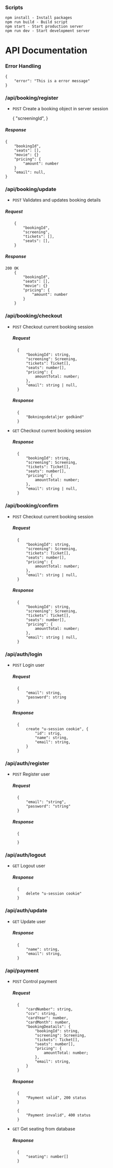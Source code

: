 ### Scripts

    npm install - Install packages
    npm run build - Build script
    npm start - Start production server
    npm run dev - Start development server

# API Documentation

### Error Handling

    {
        "error": "This is a error message"
    }

### /api/booking/register

- `POST` Create a booking object in server session

  {
  "screeningId",
  }

##### Response

    {
        "bookingId",
        "seats": [],
        "movie": {}
        "pricing": {
            "amount": number
        }
        "email": null,
    }

### /api/booking/update

- `POST` Validates and updates booking details

##### Request

        {
            "bookingId",
            "screening",
            "tickets": [],
            "seats": [],
        }

##### Response

    200 OK
        {
            "bookingId",
            "seats": [],
            "movie": {}
            "pricing": {
                "amount": number
            }
        }

### /api/booking/checkout

- `POST` Checkout current booking session

  ##### Request

        {
            "bookingId": string,
            "screening": Screening,
            "tickets": Ticket[],
            "seats": number[],
            "pricing": {
                amountTotal: number;
            },
            "email": string | null,
        }

  ##### Response

        {
            "Bokningsdetaljer godkänd"
        }

- `GET` Checkout current booking session

  ##### Response

        {
            "bookingId": string,
            "screening": Screening,
            "tickets": Ticket[],
            "seats": number[],
            "pricing": {
                amountTotal: number;
            },
            "email": string | null,
        }

### /api/booking/confirm

- `POST` Checkout current booking session

  ##### Request

        {
            "bookingId": string,
            "screening": Screening,
            "tickets": Ticket[],
            "seats": number[],
            "pricing": {
                amountTotal: number;
            },
            "email": string | null,
        }

  ##### Response

        {
            "bookingId": string,
            "screening": Screening,
            "tickets": Ticket[],
            "seats": number[],
            "pricing": {
                amountTotal: number;
            },
            "email": string | null,
        }

### /api/auth/login

- `POST` Login user

  ##### Request

        {
            "email": string,
            "password": string
        }

  ##### Response

        {
            create "u-session cookie", {
                "id": strig,
                "name": string,
                "email": string,
            }
        }

### /api/auth/register

- `POST` Register user

  ##### Request

        {
            "email": "string",
            "password": "string"
        }

  ##### Response

        {

        }

### /api/auth/logout

- `GET` Logout user

  ##### Response

        {
            delete "u-session cookie"
        }

### /api/auth/update

- `GET` Update user

  ##### Response

        {
            "name": string,
            "email": string,
        }

### /api/payment

- `POST` Control payment

  ##### Request

        {
            "cardNumber": string,
            "ccv": string,
            "cardYear": number,
            "cardMonth": number,
            "bookingDeatails": {
                "bookingId": string,
                "screening": Screening,
                "tickets": Ticket[],
                "seats": number[],
                "pricing": {
                    amountTotal: number;
                },
                "email": string,
            }
        }

  ##### Response

        {
            "Payment valid", 200 status
        }

        {
            "Payment invalid", 400 status
        }

- `GET` Get seating from database

  ##### Response

        {
            "seating": number[]
        }
